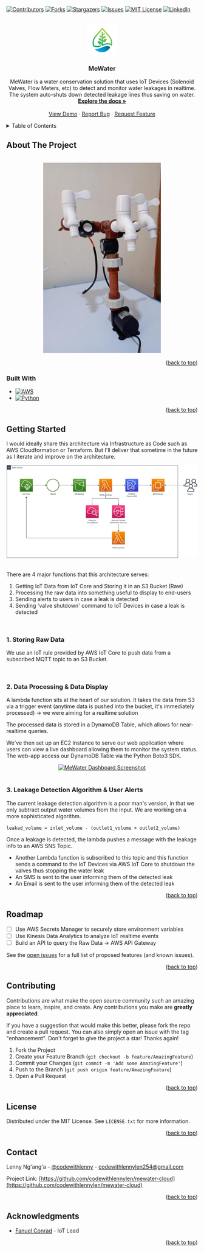<!-- Improved compatibility of back to top link: See: https://github.com/othneildrew/Best-README-Template/pull/73 -->
<a name="readme-top"></a>
<!--
*** Thanks for checking out the Best-README-Template. If you have a suggestion
*** that would make this better, please fork the repo and create a pull request
*** or simply open an issue with the tag "enhancement".
*** Don't forget to give the project a star!
*** Thanks again! Now go create something AMAZING! :D
-->

<!-- PROJECT SHIELDS -->
<!--
*** I'm using markdown "reference style" links for readability.
*** Reference links are enclosed in brackets [ ] instead of parentheses ( ).
*** See the bottom of this document for the declaration of the reference variables
*** for contributors-url, forks-url, etc. This is an optional, concise syntax you may use.
*** https://www.markdownguide.org/basic-syntax/#reference-style-links
-->
[![Contributors][contributors-shield]][contributors-url]
[![Forks][forks-shield]][forks-url]
[![Stargazers][stars-shield]][stars-url]
[![Issues][issues-shield]][issues-url]
[![MIT License][license-shield]][license-url]
[![LinkedIn][linkedin-shield]][linkedin-url]

<!-- PROJECT LOGO -->
<br />
<div align="center">
  <a href="https://github.com/codewithlennylen/mewater-cloud">
    <img src="Architecture Docs/favicon.png" alt="Logo" width="80" height="80">
  </a>

<h3 align="center">MeWater</h3>

  <p align="center">
    MeWater is a water conservation solution that uses IoT Devices (Solenoid Valves, Flow Meters, etc) to detect and monitor water leakages in realtime. The system auto-shuts down detected leakage lines thus saving on water.
    <br />
    <a href="https://github.com/codewithlennylen/mewater-cloud"><strong>Explore the docs »</strong></a>
    <br />
    <br />
    <a href="https://github.com/codewithlennylen/mewater-cloud">View Demo</a>
    ·
    <a href="https://github.com/codewithlennylen/mewater-cloud/issues">Report Bug</a>
    ·
    <a href="https://github.com/codewithlennylen/mewater-cloud/issues">Request Feature</a>
  </p>
</div>

<!-- TABLE OF CONTENTS -->
<details>
  <summary>Table of Contents</summary>
  <ol>
    <li>
      <a href="#about-the-project">About The Project</a>
      <ul>
        <li><a href="#built-with">Built With</a></li>
      </ul>
    </li>
    <li>
      <a href="#getting-started">Getting Started</a>
      <ul>
        <li><a href="#prerequisites">Prerequisites</a></li>
        <li><a href="#installation">Installation</a></li>
      </ul>
    </li>
    <li><a href="#usage">Usage</a></li>
    <li><a href="#roadmap">Roadmap</a></li>
    <li><a href="#contributing">Contributing</a></li>
    <li><a href="#license">License</a></li>
    <li><a href="#contact">Contact</a></li>
    <li><a href="#acknowledgments">Acknowledgments</a></li>
  </ol>
</details>

<!-- ABOUT THE PROJECT -->
## About The Project

<br/>

<div align="center">
  <a href="https://github.com/codewithlennylen/mewater-cloud">
    <img src="Architecture Docs/mewater-iot.jpg" height="500px">
  </a>
</div>

<p align="right">(<a href="#readme-top">back to top</a>)</p>

### Built With

* [![AWS][AWS]][aws-url]
* [![Python][Python]][Python-url]


<p align="right">(<a href="#readme-top">back to top</a>)</p>

<!-- GETTING STARTED -->
## Getting Started

I would ideally share this architecture via Infrastructure as Code such as AWS Cloudformation or Terraform. But I'll deliver that sometime in the future as I iterate and improve on the architecture.

<div align="center">
  <a href="https://github.com/codewithlennylen/mewater-cloud">
    <img src="Architecture Docs/mewater-data-pipeline.drawio.png">
  </a>
</div>

<br/>

There are 4 major functions that this architecture serves:

1. Getting IoT Data from IoT Core and Storing it in an S3 Bucket (Raw)
2. Processing the raw data into something useful to display to end-users
3. Sending alerts to users in case a leak is detected
4. Sending 'valve shutdown' command to IoT Devices in case a leak is detected

<br/>

### 1. Storing Raw Data

We use an IoT rule provided by AWS IoT Core to push data from a subscribed MQTT topic to an S3 Bucket.

<br/>

### 2. Data Processing & Data Display

A lambda function sits at the heart of our solution. It takes the data from S3 via a trigger event (anytime data is pushed into the bucket, it's immediately processed) -> we were aiming for a realtime solution

The processed data is stored in a DynamoDB Table, which allows for near-realtime queries.

We've then set up an EC2 Instance to serve our web application where users can view a live dashboard allowing them to monitor the system status. The web-app access our DynamoDB Table via the Python Boto3 SDK.

<div align="center">
  <a href="#">
    <img src="#" alt="MeWater Dashboard Screenshot">
  </a>
</div>

<br/>

### 3. Leakage Detection Algorithm & User Alerts

The current leakage detection algorithm is a poor man's version, in that we only subtract output water volumes from the input. We are working on a more sophisticated algorithm.

```
leaked_volume = inlet_volume - (outlet1_volume + outlet2_volume)
```

Once a leakage is detected, the lambda pushes a message with the leakage info to an AWS SNS Topic.

* Another Lambda function is subscribed to this topic and this function sends a command to the IoT Devices via AWS IoT Core to shutdown the valves thus stopping the water leak
* An SMS is sent to the user informing them of the detected leak
* An Email is sent to the user informing them of the detected leak

<p align="right">(<a href="#readme-top">back to top</a>)</p>

<!-- ROADMAP -->
## Roadmap

* [ ] Use AWS Secrets Manager to securely store environment variables
* [ ] Use Kinesis Data Analytics to analyze IoT realtime events
* [ ] Build an API to query the Raw Data -> AWS API Gateway

See the [open issues](https://github.com/codewithlennylen/mewater-cloud/issues) for a full list of proposed features (and known issues).

<p align="right">(<a href="#readme-top">back to top</a>)</p>

<!-- CONTRIBUTING -->
## Contributing

Contributions are what make the open source community such an amazing place to learn, inspire, and create. Any contributions you make are **greatly appreciated**.

If you have a suggestion that would make this better, please fork the repo and create a pull request. You can also simply open an issue with the tag "enhancement".
Don't forget to give the project a star! Thanks again!

1. Fork the Project
2. Create your Feature Branch (`git checkout -b feature/AmazingFeature`)
3. Commit your Changes (`git commit -m 'Add some AmazingFeature'`)
4. Push to the Branch (`git push origin feature/AmazingFeature`)
5. Open a Pull Request

<p align="right">(<a href="#readme-top">back to top</a>)</p>

<!-- LICENSE -->
## License

Distributed under the MIT License. See `LICENSE.txt` for more information.

<p align="right">(<a href="#readme-top">back to top</a>)</p>

<!-- CONTACT -->
## Contact

Lenny Ng'ang'a - [@codewithlenny](https://twitter.com/codewithlenny) - codewithlennylen254@gmail.com

Project Link: [https://github.com/codewithlennylen/mewater-cloud](https://github.com/codewithlennylen/mewater-cloud)

<p align="right">(<a href="#readme-top">back to top</a>)</p>

<!-- ACKNOWLEDGMENTS -->
## Acknowledgments

* [Fanuel Conrad](https://github.com/FanuelConrad) - IoT Lead

<p align="right">(<a href="#readme-top">back to top</a>)</p>

<!-- MARKDOWN LINKS & IMAGES -->
<!-- https://www.markdownguide.org/basic-syntax/#reference-style-links -->
[contributors-shield]: https://img.shields.io/github/contributors/codewithlennylen/mewater-cloud.svg?style=for-the-badge
[contributors-url]: https://github.com/codewithlennylen/mewater-cloud/graphs/contributors
[forks-shield]: https://img.shields.io/github/forks/codewithlennylen/mewater-cloud.svg?style=for-the-badge
[forks-url]: https://github.com/codewithlennylen/mewater-cloud/network/members
[stars-shield]: https://img.shields.io/github/stars/codewithlennylen/mewater-cloud.svg?style=for-the-badge
[stars-url]: https://github.com/codewithlennylen/mewater-cloud/stargazers
[issues-shield]: https://img.shields.io/github/issues/codewithlennylen/mewater-cloud.svg?style=for-the-badge
[issues-url]: https://github.com/codewithlennylen/mewater-cloud/issues
[license-shield]: https://img.shields.io/github/license/codewithlennylen/mewater-cloud.svg?style=for-the-badge
[license-url]: https://github.com/codewithlennylen/mewater-cloud/blob/master/LICENSE.txt
[linkedin-shield]: https://img.shields.io/badge/-LinkedIn-black.svg?style=for-the-badge&logo=linkedin&colorB=555
[linkedin-url]: https://linkedin.com/in/lenny-nganga-wanjiru
[product-screenshot]: images/screenshot.png
[AWS]: https://img.shields.io/badge/Amazon_AWS-FF9900?style=for-the-badge&logo=amazonaws&logoColor=white
[aws-url]: https://aws.amazon.com/
[Python]: https://img.shields.io/badge/Python-3776AB?style=for-the-badge&logo=python&logoColor=white
[Python-url]: https://www.python.org/

